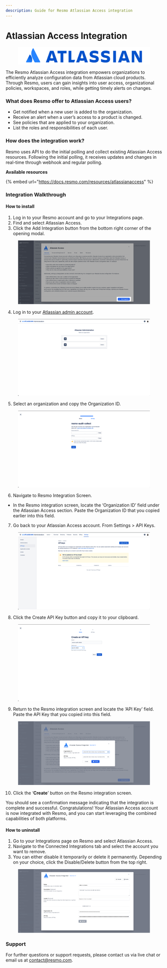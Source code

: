 ```yaml
---
description: Guide for Resmo Atlassian Access integration
---
```


# Atlassian Access Integration

<figure><img src="../.gitbook/assets/atlassian-access-logo.png" alt=""><figcaption></figcaption></figure>

The Resmo Atlassian Access integration empowers organizations to efficiently analyze configuration data from Atlassian cloud products. Through Resmo, users can gain insights into user access, organizational policies, workspaces, and roles, while getting timely alerts on changes.

### What does Resmo offer to Atlassian Access users?

* Get notified when a new user is added to the organization.
* Receive an alert when a user’s access to a product is changed.
* See policies that are applied to your organization.
* List the roles and responsibilities of each user.

### How does the integration work?

Resmo uses API to do the initial polling and collect existing Atlassian Access resources. Following the initial polling, it receives updates and changes in real-time through webhook and regular polling.

**Available resources**

{% embed url="https://docs.resmo.com/resources/atlassianaccess" %}

### Integration Walkthrough

#### How to install

1. Log in to your Resmo account and go to your Integrations page.
2. Find and select Atlassian Access.
3. Click the Add Integration button from the bottom right corner of the opening modal.

<figure><img src="../.gitbook/assets/add-atlassian-access.png" alt=""><figcaption></figcaption></figure>

4. Log in to your [Atlassian admin account](https://admin.atlassian.com/).

<figure><img src="../.gitbook/assets/atlassian-admin-login.png" alt=""><figcaption></figcaption></figure>

5. Select an organization and copy the Organization ID.

<figure><img src="../.gitbook/assets/copy-id.png" alt=""><figcaption></figcaption></figure>

6. Navigate to Resmo Integration Screen.

* In the Resmo integration screen, locate the ‘Organization ID’ field under the Atlassian Access section. Paste the Organization ID that you copied earlier into this field.&#x20;

7. Go back to your Atlassian Access account. From Settings > API Keys.

<figure><img src="../.gitbook/assets/api-keys.png" alt=""><figcaption></figcaption></figure>

8. Click the Create API Key button and copy it to your clipboard.

<figure><img src="../.gitbook/assets/copy-api.png" alt=""><figcaption></figcaption></figure>

9. Return to the Resmo integration screen and locate the ‘API Key’ field. Paste the API Key that you copied into this field.&#x20;

<figure><img src="../.gitbook/assets/add-credentials.png" alt=""><figcaption></figcaption></figure>

10. Click the ‘**Create**’ button on the Resmo integration screen.

You should see a confirmation message indicating that the integration is complete and successful. Congratulations! Your Atlassian Access account is now integrated with Resmo, and you can start leveraging the combined capabilities of both platforms.

#### How to uninstall

1. Go to your Integrations page on Resmo and select Atlassian Access.
2. Navigate to the Connected Integrations tab and select the account you want to remove.
3. You can either disable it temporarily or delete it permanently. Depending on your choice, click the Disable/Delete button from the top right.

<figure><img src="../.gitbook/assets/disable-integration.png" alt=""><figcaption></figcaption></figure>

### Support

For further questions or support requests, please contact us via live chat or email us at contact@resmo.com.
